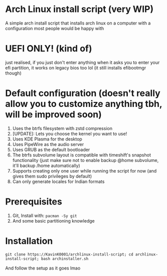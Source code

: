 # Arch Linux install script (very WIP)
A simple arch install script that installs arch linux on a computer with a configuration most people would be happy with

# UEFI ONLY! (kind of)
just realised, if you just don't enter anything when it asks you to enter your efi partition, it works on legacy bios too lol (it still installs efibootmgr though)

# Default configuration (doesn't really allow you to customize anything tbh, will be improved soon)
1. Uses the btrfs filesystem with zstd compression
2. [UPDATE]: Lets you choose the kernel you want to use!
3. Uses KDE Plasma for the desktop
4. Uses PipeWire as the audio server
5. Uses GRUB as the default bootloader
6. The btrfs subvolume layout is compatible with timeshift's snapshot functionality (just make sure not to enable backup @home subvolume, it'll backup /home automatically)
7. Supports creating only one user while running the script for now (and gives them sudo privileges by default)
8. Can only generate locales for Indian formats

# Prerequisites
1. Git, Install with: `pacman -Sy git`
2. And some basic partitioning knowledge

# Installation
`git clone https://KavinK0001/archlinux-install-script; cd archlinux-install-script; bash archinstaller.sh`

And follow the setup as it goes lmao
